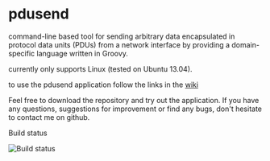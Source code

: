 pdusend
=====

command-line based tool for sending arbitrary data encapsulated in protocol data units (PDUs) from a network interface by providing a domain-specific language written in Groovy. 

currently only supports Linux (tested on Ubuntu 13.04).

to use the pdusend application follow the links in the [wiki](https://github.com/fablman/pdusend/wiki)

Feel free to download the repository and try out the application. If you have any questions, suggestions for improvement or find any bugs, don't hesitate to contact me on github.

Build status

![Build status](https://www.codeship.io/projects/bded4710-05e4-0131-9bc0-166adaf189c4/status)
